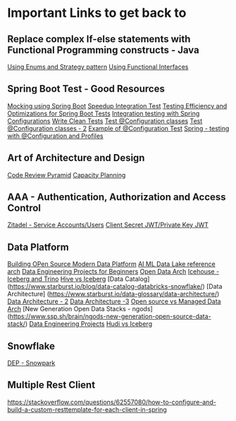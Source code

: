 # Important Links to get back to

## Replace complex If-else statements with Functional Programming constructs - Java
[Using Enums and Strategy pattern](https://medium.com/@jakemer10/replacing-if-else-statements-with-enums-in-java-a-cleaner-approach-a16ba4eead40)
[Using Functional Interfaces](https://dev.to/phouchens/functional-programming-in-java-refactoring-if-else-logic-with-the-help-of-functional-interfaces-2hcj)


## Spring Boot Test - Good Resources
[Mocking using Spring Boot](https://symflower.com/en/company/blog/2024/how-to-do-mocking-spring-boot/)
[Speedup Integration Test](https://auto1.tech/integration-test-speedup/)
[Testing Efficiency and Optimizations for Spring Boot Tests]((https://engineering.zalando.com/posts/2023/11/mastering-testing-efficiency-in-spring-boot-optimization-strategies-and-best-practices.html))
[Integration testing with Spring Configurations](http://www.everydayunittesting.com/2018/11/integration-testing-with-spring-configurations-2.html)
[Write Clean Tests](https://www.petrikainulainen.net/programming/testing/writing-clean-tests-it-starts-from-the-configuration/)
[Test @Configuration classes](https://dev.to/stack-labs/how-to-test-configuration-class-in-spring-boot-16ai)
[Test @Configuration classes - 2](https://medium.com/@bbks101/testing-of-spring-configuration-class-a3638d9011ff)
[Example of @Configuration Test](https://gitlab.com/davinkevin/testing-configuration-class/-/blob/master/src/test/java/com/stacklabs/blog/testingconfigurationclass/ExampleConfigurationTest.java)
[Spring - testing with @Configuration and Profiles](https://spring.io/blog/2011/06/21/spring-3-1-m2-testing-with-configuration-classes-and-profiles)





## Art of Architecture and Design
[Code Review Pyramid](https://medium.com/@bbks101/code-review-pyramid-b31c1210751e)
[Capacity Planning](https://medium.com/@bbks101/capacity-planning-8d5a84fe29fc)



## AAA - Authentication, Authorization and Access Control
[Zitadel - Service Accounts/Users](https://zitadel.com/docs/guides/integrate/service-users/authenticate-service-users)
[Client Secret JWT/Private Key JWT](https://www.youtube.com/watch?v=wdxOwEHhvfo)


## Data Platform
[Building OPen Source Modern Data Platform](https://towardsdatascience.com/building-an-end-to-end-open-source-modern-data-platform-c906be2f31bd)
[AI ML Data Lake reference arch](https://thenewstack.io/architects-guide-to-a-reference-architecture-for-an-ai-ml-data-lake/)
[Data Engineering Projects for Beginners](https://www.startdataengineering.com/post/data-engineering-project-for-beginners-batch-edition/)
[Open Data Arch](https://www.starburst.io/blog/open-data-architecture/)
[Icehouse - Iceberg and Trino](https://www.starburst.io/blog/introducing-icehouse-trino-iceberg/)
[Hive vs Iceberg](https://www.starburst.io/blog/hive-vs-iceberg/)
[Data Catalog] (https://www.starburst.io/blog/data-catalog-databricks-snowflake/)
[Data Architecture] (https://www.starburst.io/data-glossary/data-architecture/)
[Data Architecture - 2](https://rivery.io/blog/what-is-data-architecture/)
[Data Architecture -3](https://www.plainconcepts.com/future-data-architecture/)
[Open source vs Managed Data Arch](https://rivery.io/blog/open-source-vs-managed-data-architectures-which-one-should-you-choose/)
[New Generation Open Data Stacks - ngods] (https://www.ssp.sh/brain/ngods-new-generation-open-source-data-stack/)
[Data Engineering Projects](https://www.ssp.sh/brain/open-source-data-engineering-projects/)
[Hudi vs Iceberg](https://risingwave.com/blog/apache-hudi-vs-apache-iceberg-a-comprehensive-comparison/)



## Snowflake
[DEP - Snowpark](https://quickstarts.snowflake.com/guide/data_engineering_pipelines_with_snowpark_python/)






## Multiple Rest Client
https://stackoverflow.com/questions/62557080/how-to-configure-and-build-a-custom-resttemplate-for-each-client-in-spring
